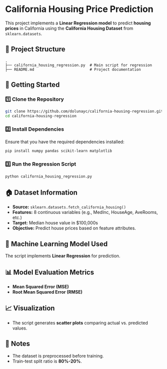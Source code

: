 # California Housing Price Prediction

This project implements a **Linear Regression model** to predict **housing prices** in California using the **California Housing Dataset** from `sklearn.datasets`.

## 📂 Project Structure

```
.
├── california_housing_regression.py  # Main script for regression
├── README.md                         # Project documentation
```

## 🚀 Getting Started

### 1️⃣ Clone the Repository

```sh
git clone https://github.com/dolunayc/california-housing-regression.git
cd california-housing-regression
```

### 2️⃣ Install Dependencies

Ensure that you have the required dependencies installed:

```sh
pip install numpy pandas scikit-learn matplotlib
```

### 3️⃣ Run the Regression Script

```sh
python california_housing_regression.py
```

## 🏠 Dataset Information

- **Source:** `sklearn.datasets.fetch_california_housing()`
- **Features:** 8 continuous variables (e.g., MedInc, HouseAge, AveRooms, etc.)
- **Target:** Median house value in \$100,000s
- **Objective:** Predict house prices based on feature attributes.

## 🧠 Machine Learning Model Used

The script implements **Linear Regression** for prediction.

## 📊 Model Evaluation Metrics

- **Mean Squared Error (MSE)**
- **Root Mean Squared Error (RMSE)**

## 📈 Visualization

- The script generates **scatter plots** comparing actual vs. predicted values.

## 📝 Notes

- The dataset is preprocessed before training.
- Train-test split ratio is **80%-20%**.



